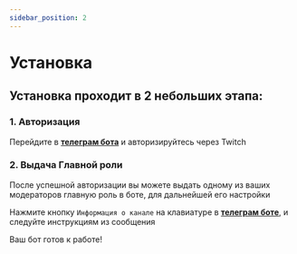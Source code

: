 ```yaml
---
sidebar_position: 2
---
```


# Установка

## Установка проходит в 2 небольших этапа:

### 1. Авторизация
Перейдите в **[телеграм бота](https://t.me/oldboty_tw_bot)** и авторизируйтесь через Twitch

### 2. Выдача Главной роли
После успешной авторизации вы можете выдать одному из ваших модераторов главную роль в боте, для дальнейшей его настройки

Нажмите кнопку `Информация о канале` на клавиатуре в **[телеграм боте](https://t.me/oldboty_tw_bot)**, и следуйте инструкциям из сообщения


Ваш бот готов к работе!
